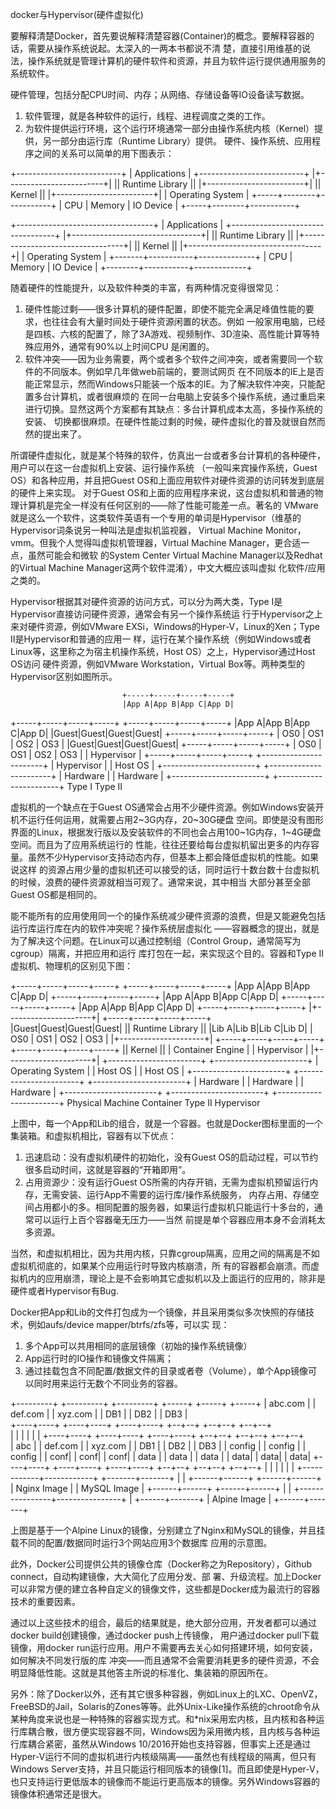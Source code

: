 docker与Hypervisor(硬件虚拟化)

要解释清楚Docker，首先要说解释清楚容器(Container)的概念。要解释容器的话，需要从操作系统说起。太深入的一两本书都说不清
楚，直接引用维基的说法，操作系统就是管理计算机的硬件软件和资源，并且为软件运行提供通用服务的系统软件。

硬件管理，包括分配CPU时间、内存；从网络、存储设备等IO设备读写数据。
1. 软件管理，就是各种软件的运行，线程、进程调度之类的工作。
2. 为软件提供运行环境，这个运行环境通常一部分由操作系统内核（Kernel）提供，另一部分由运行库（Runtime Library）提供。
硬件、操作系统、应用程序之间的关系可以简单的用下图表示：

+--------------------------+
|       Applications       |
+--------------------------+
|+------------------------+|
||    Runtime Library     ||
|+------------------------+|
||         Kernel         ||
|+------------------------+|
|     Operating System     |
+-----+--------+-----------+
| CPU | Memory | IO Device |
+-----+--------+-----------+ 


+----------------------------------+
|       Applications      	|
+----------------------------------+
|+--------------------------------+|
||    Runtime Library     	||
|+---------------------------------+|
||         Kernel         ||
|+---------------------------------+|
|     Operating System     |
+-------+-----------+--------------+
| CPU  | Memory | IO Device |
+--------+-----------+-------------+


随着硬件的性能提升，以及软件种类的丰富，有两种情况变得很常见：

1. 硬件性能过剩——很多计算机的硬件配置，即使不能完全满足峰值性能的要求，也往往会有大量时间处于硬件资源闲置的状态。例如
   一般家用电脑，已经是四核、六核的配置了，除了3A游戏、视频制作、3D渲染、高性能计算等特殊应用外，通常有90%以上时间CPU
   是闲置的。
2. 软件冲突——因为业务需要，两个或者多个软件之间冲突，或者需要同一个软件的不同版本。例如早几年做web前端的，要测试网页
   在不同版本的IE上是否能正常显示，然而Windows只能装一个版本的IE。为了解决软件冲突，只能配置多台计算机，或者很麻烦的
   在同一台电脑上安装多个操作系统，通过重启来进行切换。显然这两个方案都有其缺点：多台计算机成本太高，多操作系统的安装、
   切换都很麻烦。在硬件性能过剩的时候，硬件虚拟化的普及就很自然而然的提出来了。
   
 所谓硬件虚拟化，就是某个特殊的软件，仿真出一台或者多台计算机的各种硬件，用户可以在这一台虚拟机上安装、运行操作系统
（一般叫来宾操作系统，Guest OS）和各种应用，并且把Guest OS和上面应用软件对硬件资源的访问转发到底层的硬件上来实现。
 对于Guest OS和上面的应用程序来说，这台虚拟机和普通的物理计算机是完全一样没有任何区别的——除了性能可能差一点。著名的
 VMware就是这么一个软件，这类软件英语有一个专用的单词是Hypervisor（维基的Hypervisor词条说另一种叫法是虚拟机监视器，
 Virtual Machine Monitor，vmm。但我个人觉得叫虚拟机管理器，Virtual Machine Manager，更合适一点，虽然可能会和微软
 的System Center Virtual Machine Manager以及Redhat的Virtual Machine Manager这两个软件混淆），中文大概应该叫虚拟
 化软件/应用之类的。
 
 Hypervisor根据其对硬件资源的访问方式，可以分为两大类，Type I是Hypervisor直接访问硬件资源，通常会有另一个操作系统运
 行于Hypervisor之上来对硬件资源，例如VMware EXSi，Windows的Hyper-V，Linux的Xen；Type II是Hypervisor和普通的应用一
 样，运行在某个操作系统（例如Windows或者Linux等，这里称之为宿主机操作系统，Host OS）之上，Hypervisor通过Host OS访问
 硬件资源，例如VMware Workstation，Virtual Box等。两种类型的Hypervisor区别如图所示。
 
                             +-----+-----+-----+-----+
                             |App A|App B|App C|App D|
+-----+-----+-----+-----+    +-----+-----+-----+-----+
|App A|App B|App C|App D|    |Guest|Guest|Guest|Guest|
+-----+-----+-----+-----+    | OS0 | OS1 | OS2 | OS3 |
|Guest|Guest|Guest|Guest|    +-----+-----+-----+-----+
| OS0 | OS1 | OS2 | OS3 |    |        Hypervisor     |
+-----+-----+-----+-----+    +-----------------------+
|        Hypervisor     |    |         Host OS       |
+-----------------------+    +-----------------------+
|        Hardware       |    |        Hardware       |
+-----------------------+    +-----------------------+
          Type I                       Type II


虚拟机的一个缺点在于Guest OS通常会占用不少硬件资源。例如Windows安装开机不运行任何运用，就需要占用2~3G内存，20~30G硬盘
空间。即使是没有图形界面的Linux，根据发行版以及安装软件的不同也会占用100~1G内存，1~4G硬盘空间。而且为了应用系统运行的
性能，往往还要给每台虚拟机留出更多的内存容量。虽然不少Hypervisor支持动态内存，但基本上都会降低虚拟机的性能。如果说这样
的资源占用少量的虚拟机还可以接受的话，同时运行十数台数十台虚拟机的时候，浪费的硬件资源就相当可观了。通常来说，其中相当
大部分甚至全部Guest OS都是相同的。

能不能所有的应用使用同一个的操作系统减少硬件资源的浪费，但是又能避免包括运行库运行库在内的软件冲突呢？操作系统层虚拟化
——容器概念的提出，就是为了解决这个问题。在Linux可以通过控制组（Control Group，通常简写为cgroup）隔离，并把应用和运行
库打包在一起，来实现这个目的。容器和Type II虚拟机、物理机的区别见下图：

+-----+-----+-----+-----+                                   +-----+-----+-----+-----+
|App A|App B|App C|App D|     +-----+-----+-----+-----+     |App A|App B|App C|App D|
+-----+-----+-----+-----+     |App A|App B|App C|App D|     +-----+-----+-----+-----+
|+---------------------+|     +-----+-----+-----+-----+     |Guest|Guest|Guest|Guest|
||   Runtime Library   ||     |Lib A|Lib B|Lib C|Lib D|     | OS0 | OS1 | OS2 | OS3 |
|+---------------------+|     +-----+-----+-----+-----+     +-----+-----+-----+-----+
||       Kernel        ||     |    Container Engine   |     |        Hypervisor     |
|+---------------------+|     +-----------------------+     +-----------------------+
|   Operating System    |     |         Host OS       |     |         Host OS       |
+-----------------------+     +-----------------------+     +-----------------------+
|       Hardware        |     |        Hardware       |     |        Hardware       |
+-----------------------+     +-----------------------+     +-----------------------+
    Physical Machine                  Container                 Type II Hypervisor


上图中，每一个App和Lib的组合，就是一个容器。也就是Docker图标里面的一个集装箱。和虚拟机相比，容器有以下优点：

1. 迅速启动：没有虚拟机硬件的初始化，没有Guest OS的启动过程，可以节约很多启动时间，这就是容器的“开箱即用”。
2. 占用资源少：没有运行Guest OS所需的内存开销，无需为虚拟机预留运行内存，无需安装、运行App不需要的运行库/操作系统服务，
内存占用、存储空间占用都小的多。相同配置的服务器，如果运行虚拟机只能运行十多台的，通常可以运行上百个容器毫无压力——当然
前提是单个容器应用本身不会消耗太多资源。

当然，和虚拟机相比，因为共用内核，只靠cgroup隔离，应用之间的隔离是不如虚拟机彻底的，如果某个应用运行时导致内核崩溃，所
有的容器都会崩溃。而虚拟机内的应用崩溃，理论上是不会影响其它虚拟机以及上面运行的应用的，除非是硬件或者Hypervisor有Bug.


Docker把App和Lib的文件打包成为一个镜像，并且采用类似多次快照的存储技术，例如aufs/device mapper/btrfs/zfs等，可以实
现：

1. 多个App可以共用相同的底层镜像（初始的操作系统镜像）
2. App运行时的IO操作和镜像文件隔离；
3. 通过挂载包含不同配置/数据文件的目录或者卷（Volume），单个App镜像可以同时用来运行无数个不同业务的容器。

+---------+  +---------+  +---------+    +-----+ +-----+ +-----+
| abc.com |  | def.com |  | xyz.com |    | DB1 | | DB2 | | DB3 |    
+----+----+  +----+----+  +----+----+    +--+--+ +--+--+ +--+--+    
     |            |            |            |       |       |
+----+----+  +----+----+  +----+----+    +--+--+ +--+--+ +--+--+    
|   abc   |  | def.com |  | xyz.com |    | DB1 | | DB2 | | DB3 |
| config  |  | config  |  | config  |    | conf| | conf| | conf|
|  data   |  |  data   |  |  data   |    | data| | data| | data|
+----+----+  +----+----+  +----+----+    +--+--+ +--+--+ +--+--+
     |            |            |            |       |       |
     +------------+------------+            +-------+-------+
                  |                                 |
           +------+------+                   +------+------+          
           | Nginx Image |                   | MySQL Image |
           +------+------+                   +------+------+
                  |                                 |
                  +----------------+----------------+
                                   |
                            +------+-------+ 
                            | Alpine Image |
                            +------+-------+
                            
                            
上图是基于一个Alpine Linux的镜像，分别建立了Nginx和MySQL的镜像，并且挂载不同的配置/数据同时运行3个网站应用3个数据库
应用的示意图。 

此外，Docker公司提供公共的镜像仓库（Docker称之为Repository），Github connect，自动构建镜像，大大简化了应用分发、部
署、升级流程。加上Docker可以非常方便的建立各种自定义的镜像文件，这些都是Docker成为最流行的容器技术的重要因素。

通过以上这些技术的组合，最后的结果就是，绝大部分应用，开发者都可以通过docker build创建镜像，通过docker push上传镜像，
用户通过docker pull下载镜像，用docker run运行应用。用户不需要再去关心如何搭建环境，如何安装，如何解决不同发行版的库
冲突——而且通常不会需要消耗更多的硬件资源，不会明显降低性能。这就是其他答主所说的标准化、集装箱的原因所在。

另外：除了Docker以外，还有其它很多种容器，例如Linux上的LXC、OpenVZ，FreeBSD的Jail，Solaris的Zones等等。此外Unix-Like操作系统的chroot命令从某种角度来说也是一种特殊的容器实现方式。和\*nix采用宏内核，且内核和各种运行库耦合散，很方便实现容器不同，Windows因为采用微内核，且内核与各种运行库耦合紧密，虽然从Windows 10/2016开始也支持容器，但事实上还是通过Hyper-V运行不同的虚拟机进行内核级隔离——虽然也有线程级的隔离，但只有Windows Server支持，并且只能运行相同版本的镜像[1]。而且即使是Hyper-V，也只支持运行更低版本的镜像而不能运行更高版本的镜像。另外Windows容器的镜像体积通常还是很大。



